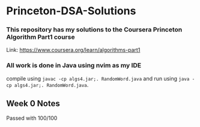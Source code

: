 # Princeton-DSA-Solutions

### This repository has my solutions to the Coursera Princeton Algorithm Part1 course
Link: https://www.coursera.org/learn/algorithms-part1

### All work is done in Java using nvim as my IDE
compile using `javac -cp algs4.jar;. RandomWord.java` and run using `java -cp algs4.jar;. RandomWord.java`.

## Week 0 Notes
Passed with 100/100


